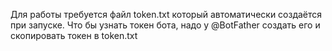 Для работы требуется файл token.txt который автоматически создаётся при запуске.
Что бы узнать токен бота, надо у @BotFather создать его и скопировать токен в token.txt
